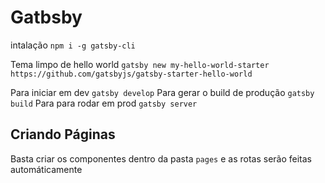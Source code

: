 # Gatbsby
intalação
`npm i -g gatsby-cli`

Tema limpo de hello world
`gatsby new my-hello-world-starter https://github.com/gatsbyjs/gatsby-starter-hello-world`

Para iniciar em dev `gatsby develop`
Para gerar o build de produção `gatsby build`
Para para rodar em prod  `gatsby server`

## Criando Páginas
Basta criar os componentes dentro da pasta `pages` e as rotas serão feitas automáticamente